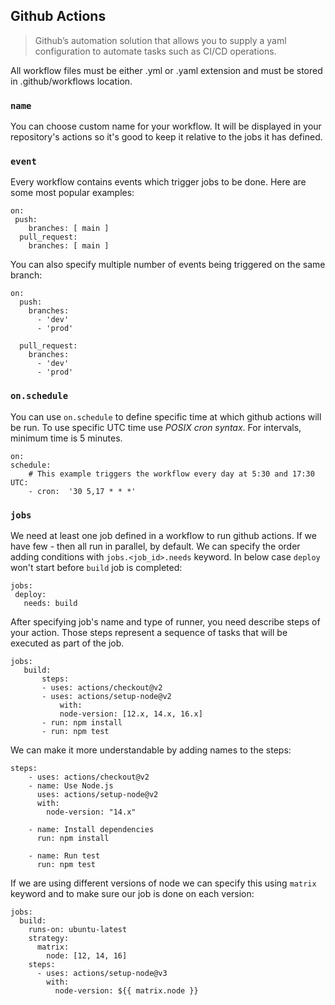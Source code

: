  ## Github Actions
> Github’s automation solution that allows you to supply a yaml configuration to automate tasks such as CI/CD operations.

All workflow files must be either .yml or .yaml extension and must be stored in .github/workflows location.

 ### `name`

You can choose custom name for your workflow. It will be displayed in your repository's actions 
so it's good to keep it relative to the jobs it has defined.

### `event`

Every workflow contains events which trigger jobs to be done. Here are some most popular examples:
```
on:
 push:
    branches: [ main ]
  pull_request:
    branches: [ main ]
```

You can also specify multiple number of events being triggered on the same branch:
```
on:
  push:
    branches:    
      - 'dev'
      - 'prod'

  pull_request:
    branches:    
      - 'dev'
      - 'prod'

```
### `on.schedule`
You can use `on.schedule` to define specific time at which github actions will be run. To use specific UTC time use *POSIX cron syntax*. For intervals, minimum time is 5 minutes.
```
on:
schedule:
    # This example triggers the workflow every day at 5:30 and 17:30 UTC:
    - cron:  '30 5,17 * * *'
```
 ### `jobs`
 We need at least one job defined in a workflow to run github actions. If we have few - then all run in parallel, by default. We can specify the order adding conditions with `jobs.<job_id>.needs` keyword. In below case `deploy` won't start before `build` job is completed:
 ```
 jobs:
  deploy:
    needs: build
 ```
    
 After specifying job's name and type of runner, you need describe steps of your action. Those steps represent a sequence of tasks that will be executed as part of the job.

 ```
jobs:
    build:
        steps:
        - uses: actions/checkout@v2
        - uses: actions/setup-node@v2
            with:
            node-version: [12.x, 14.x, 16.x]
        - run: npm install
        - run: npm test
``` 
We can make it more understandable by adding names to the steps:
```
steps:
    - uses: actions/checkout@v2
    - name: Use Node.js
      uses: actions/setup-node@v2
      with: 
        node-version: "14.x"

    - name: Install dependencies
      run: npm install

    - name: Run test
      run: npm test
```
If we are using different versions of node we can specify this using `matrix` keyword and to make sure our job is done on each version:
```
jobs:
  build:
    runs-on: ubuntu-latest
    strategy:
      matrix:
        node: [12, 14, 16]
    steps:
      - uses: actions/setup-node@v3
        with:
          node-version: ${{ matrix.node }}
```
